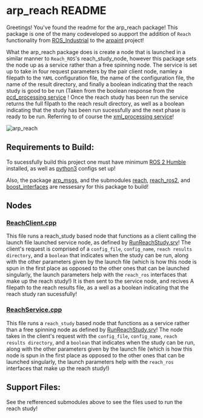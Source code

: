 # arp_reach README

Greetings! You've found the readme for the arp_reach package! This package is one of the many codeveloped so aupport the addition of `Reach`
functionality from [ROS_Industrial](https://github.com/ros-industrial/reach) to the [arpaint](https://github.com/OSU-AIMS/augmented-reality-painting)
project!

What the arp_reach package does is create a node that is launched in a similar manner to `Reach_ROS`'s reach_study_node, 
however this package sets the node up as a service rather than a free spinning node. The service is set up to take in four request
parameters by the pair client node, namley a filepath to the `YAML` configuration file, the name of the configuration file, the name of the result directory,
and finally a boolean indicating that the reach study is good to be run (Taken from the boolean response from the [pcd_processing service](https://github.com/natalieCloud/arp_reach/tree/main/src/arp_resources/arp_reach/pcd_processing)
! Once the reach study has been run the service returns the full filpath to the reach result directory, as 
well as a boolean indicating that the study has been run sucessfully and the next phase is ready to be run. Referring to of course 
the [xml_processing service](https://github.com/natalieCloud/arp_reach/tree/main/src/arp_resources/arp_reach/xml_processing)!

![arp_reach](https://github.com/natalieCloud/arp_reach/assets/123828141/9dcf70fc-805c-4103-9333-d92bd09dba7d)

## Requirements to Build:
To sucessfully build this project one must have minimum [ROS 2 Humble](https://docs.ros.org/en/humble/Installation.html) installed, as well as [python3](https://www.python.org/downloads/) configs set up!

Also, the package [arp_msgs](https://github.com/natalieCloud/arp_reach/tree/main/src/arp_resources/arp_msgs), and the submodules
[reach](https://github.com/ros-industrial/reach), 
[reach_ros2](https://github.com/ros-industrial/reach_ros2), 
and [boost_interfaces]( https://github.com/tesseract-robotics/boost_plugin_loader) 
are nessesary for this package to build!

## Nodes

### [ReachClient.cpp](https://github.com/natalieCloud/arp_reach/blob/main/src/arp_resources/arp_reach/arp_reach/nodes/reachClient.cpp)
This file runs a reach_study based node that functions as a client calling the launch file launched service node, as defined
by [RunReachStudy.srv](https://github.com/natalieCloud/arp_reach/blob/main/src/arp_resources/arp_msgs/srv/RunReachStudy.srv)!
The client's request is comprised of a  `config_file`, `config_name`, `reach results directory`, and a `boolean`
that indicates when the study can be run, along with the other parameters given by the launch file (which is how this
node is spun in the first place as opposed to the other ones that can be launched singularly, the launch parameters
help with the `reach_ros` interfaces that make up the reach study!) It is then sent to the service node, and recives 
A filepath to the reach results file, as a well as a boolean indicating that the reach study ran sucessfully!

### [ReachService.cpp](https://github.com/natalieCloud/arp_reach/blob/main/src/arp_resources/arp_reach/arp_reach/nodes/reachStudyService.cpp)
This file runs a `reach_study` based node that functions as a service rather than a free spinning node as defined
by [RunReachStudy.srv](https://github.com/natalieCloud/arp_reach/blob/main/src/arp_resources/arp_msgs/srv/RunReachStudy.srv)! 
The node takes in the client's request with the `config_file`, `config_name`, `reach results directory`, and a `boolean` 
that indicates when the study can be run, along with the other parameters given by the launch file (which is how this
node is spun in the first place as opposed to the other ones that can be launched singularly, the launch parameters
help with the `reach_ros` interfaces that make up the reach study!)

## Support Files:

See the refferenced submodules above to see the files used to run the reach study!
